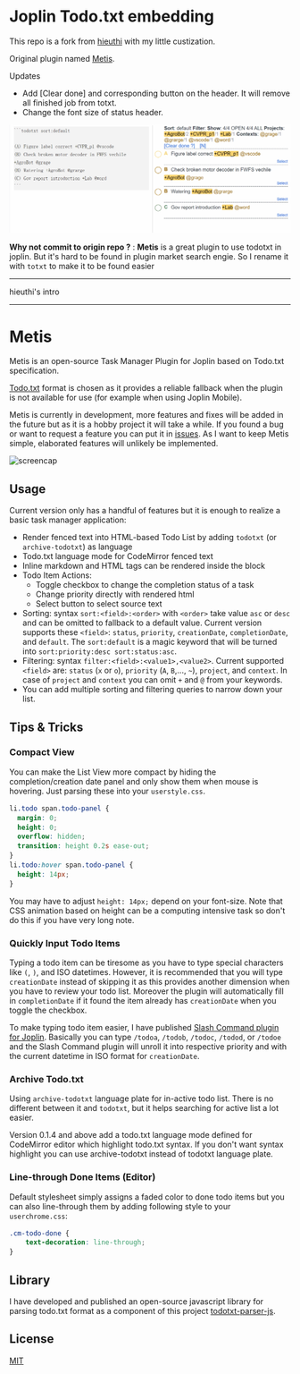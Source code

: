 # Joplin Todo.txt embedding

This repo is a fork from [hieuthi](https://github.com/hieuthi/joplin-plugin-metis) with my little custization.

Original plugin named [Metis](https://github.com/hieuthi/joplin-plugin-metis). 

Updates

- Add [Clear done] and corresponding button on the header. It will remove all finished job from totxt.
- Change the font size of status header.

![screencap](https://raw.githubusercontent.com/JChrysanthemum/joplin-plugin-todotxt-embed/main/docs/clear.gif)

**Why not commit to origin repo ?** : **Metis** is a great plugin to use todotxt in joplin. But it's hard to be found in plugin market search engie. So I rename it with `totxt` to make it to be found easier 

_____
hieuthi's intro
_____
# Metis

Metis is an open-source Task Manager Plugin for Joplin based on Todo.txt specification.

[Todo.txt](http://todotxt.org/) format is chosen as it provides a reliable fallback when the plugin is not available for use (for example when using Joplin Mobile).

Metis is currently in development, more features and fixes will be added in the future but as it is a hobby project it will take a while.
If you found a bug or want to request a feature you can put it in [issues](https://github.com/hieuthi/joplin-plugin-metis/issues). As I want to keep Metis simple, elaborated features will unlikely be implemented.

![screencap](https://raw.githubusercontent.com/hieuthi/joplin-plugin-metis/main/docs/metis-v0.1.1-screencap.gif)

## Usage
Current version only has a handful of features but it is enough to realize a basic task manager application:
- Render fenced text into HTML-based Todo List by adding `todotxt` (or `archive-todotxt`) as language
- Todo.txt language mode for CodeMirror fenced text
- Inline markdown and HTML tags can be rendered inside the block
- Todo Item Actions:
  - Toggle checkbox to change the completion status of a task
  - Change priority directly with rendered html
  - Select button to select source text
- Sorting: syntax `sort:<field>:<order>` with `<order>` take value `asc` or `desc` and can be omitted to fallback to a default value. Current version supports these `<field>`: `status`, `priority`, `creationDate`, `completionDate`, and `default`. The `sort:default` is a magic keyword that will be turned into `sort:priority:desc sort:status:asc`.
- Filtering: syntax `filter:<field>:<value1>,<value2>`. Current supported `<field>` are: `status` (`x` or `o`), `priority` (`A`, `B`,..., `~`), `project`, and `context`. In case of `project` and `context` you can omit `+` and `@` from your keywords.
- You can add multiple sorting and filtering queries to narrow down your list.

## Tips & Tricks

### Compact View
You can make the List View more compact by hiding the completion/creation date panel and only show them when mouse is hovering. Just parsing these into your `userstyle.css`. 
```css
li.todo span.todo-panel {
  margin: 0;
  height: 0;
  overflow: hidden;
  transition: height 0.2s ease-out;
}
li.todo:hover span.todo-panel {
  height: 14px;
}
```
You may have to adjust `height: 14px;` depend on your font-size. Note that CSS animation based on height can be a computing intensive task so don't do this if you have very long note.

### Quickly Input Todo Items
Typing a todo item can be tiresome as you have to type special characters like `(`, `)`, and ISO datetimes. However, it is recommended that you will type `creationDate` instead of skipping it as this provides another dimension when you have to review your todo list. Moreover the plugin will automatically fill in `completionDate` if it found the item already has `creationDate` when you toggle the checkbox.

To make typing todo item easier, I have published [Slash Command plugin for Joplin](https://github.com/hieuthi/joplin-plugin-slash-commands). Basically you can type `/todoa`, `/todob`, `/todoc`, `/todod`, or `/todoe` and the Slash Command plugin will unroll it into respective priority and with the current datetime in ISO format for `creationDate`.

### Archive Todo.txt
Using `archive-todotxt` language plate for in-active todo list. There is no different between it and `todotxt`, but it helps searching for active list a lot easier.

Version 0.1.4 and above add a todo.txt language  mode defined for CodeMirror editor which highlight todo.txt syntax. If you don't want syntax highlight you can use archive-todotxt instead of todotxt language plate.

### Line-through Done Items (Editor)
Default stylesheet simply assigns a faded color to done todo items but you can also line-through them by adding following style to your `userchrome.css`:
```css
.cm-todo-done {
    text-decoration: line-through;
}
```

## Library
I have developed and published an open-source javascript library for parsing todo.txt format as a component of this project [todotxt-parser-js](https://github.com/hieuthi/todotxt-parser-js).

## License
[MIT](https://raw.githubusercontent.com/hieuthi/joplin-plugin-metis/main/LICENSE)


